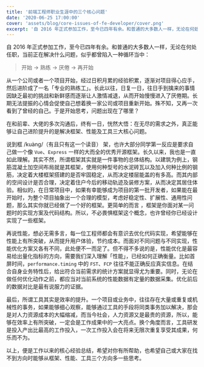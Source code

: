 ```yaml
---
title: '前端工程师职业生涯中的三个核心问题'
date: '2020-06-25 17:00:00'
cover: 'assets/blog/core-issues-of-fe-developer/cover.png'
excerpt: '自 2016 年正式参加工作，至今已四年有余。和普通的大多数人一样，无论在何处任职，当前正在解决什么问题，似乎都曾陷入一种循环当中：开始 -> 熟练 -> 厌倦 -> 再开始'
---
```



自 2016 年正式参加工作，至今已四年有余。和普通的大多数人一样，无论在何处任职，当前正在解决什么问题，似乎都曾陷入一种循环当中：

> 开始 -> 熟练 -> 厌倦 -> 再开始

从一个公司或者一个项目开始，经过日积月累的经验积累，逐渐对项目得心应手，然后进阶成了一名「专业的熟练工」。长此以往，日复一日，往日手到擒来的事情因缺乏最初的挑战和新鲜感而逐渐让人激情减退，从而开始慢慢进入了厌倦期。长期无法提振的心情会促使自己想着换一家公司或项目重新开始。殊不知，又再一次看到了曾经的自己。于是开始思考，问题出现在了哪里？

在和前辈、大佬的多次沟通后，终有一日，恍然大悟：在无尽的需求之外，真正能够让自己进阶提升的是解决框架、性能及工具三大核心问题。

说到框 /kuàng/（有且只有这一个读音） 架，也许大部分同学第一反应是要求自己做一个像 `Vue`、`Express` 一样的大而全的优秀开源框架。长久以来，我也是一直如此理解。其实不然，所谓框架其实就是一件事物的总体结构。以建筑为例上，钢筋混凝土加空间布局就是其框架，使用何种型号的水泥砖瓦以及加入何种比例的钢筋，决定着大楼框架搭建的是否牢固稳定，从而决定楼层能盖的有多高。而其内部的空间设计是否合理，决定着住户今后的移动轨迹及装修方案，从而决定其居住体验。相似的，在日常项目中，如果有幸能够成为项目的第一批开发者，如果能在最开始时，为整个项目抽象出一个合理的模型，考虑好稳定性、扩展性、通用性问题，那么其实你就已经做了一个好的框架。更简单的而言 ，框架是你面对某一问题时的实现方案及代码结构。所以，不必畏惧框架这个概念，也许曾经你已经设计实现了一些框架。

再说性能，想必无需多言，每一位工程师都会有意识去优化代码实现，希望能够在性能上有所突破，从而提升用户体验，节约成本。而面对不同问题与不同实现，性能优化方案又各有不同，此处便不一而足了。但不得不多说的是，性能优化是最容易给出量化指标的方向，需要我们深入理解「性能」，已经如何正确衡量。比如首屏时间，`performance.timing` 中的 `FST`、`FCP` 往往不能正确反应真实信息。在结合自身业务特性后，给出符合当前需求的统计方案就显得尤为重要。同时，无论在做任何优化动作之前，都应当对当前系统的性能数据有定量的数据采集。优化前后的数据对比是最有说服力的证据。

最后，所谓工具其实是效率的提升。一个项目或业务中，往往存在大量或重复或机械性的事务，如果能够细心观察，能够通过工具的手段将同类事务加以解决，那会是对人力资源成本的大幅缩减，而当今社会，人力资源又是最贵的资源，所以，能够在效率上有所突破，一定会是工作成果中的一大亮点。换个角度而言，工具研发是投入产出比最高的工作投入，一次工作投入会在将来无限次重复享受其成果，何乐而不为。

以上，便是工作以来的核心经验总结，希望对你有所帮助，也希望自己或大家在找不到方向时能够从框架、性能、工具三个方向多一些思考。
